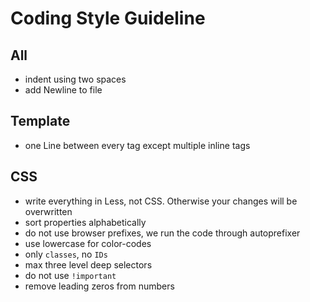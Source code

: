 # Coding Style Guideline

## All
* indent using two spaces
* add Newline to file

## Template
* one Line between every tag except multiple inline tags

## CSS
* write everything in Less, not CSS. Otherwise your changes will be overwritten
* sort properties alphabetically
* do not use browser prefixes, we run the code through autoprefixer
* use lowercase for color-codes
* only `classes`, no `IDs`
* max three level deep selectors
* do not use `!important`
* remove leading zeros from numbers
